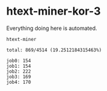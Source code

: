 # htext-miner-kor-3

Everything doing here is automated.

```
htext-miner

total: 869/4514 (19.2512184315463%)

job0: 154
job1: 154
job2: 222
job3: 169
job4: 170
```